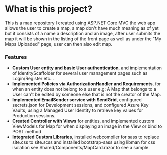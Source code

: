 ﻿# What is this project?

This is a map repository I created using ASP.NET Core MVC the web app allows the user to create a map, a map don't have much meaning as of yet but it consists of a name a description and an image, after user submits the map it will be shown in the listing of the front page as well as under the "My Maps Uploaded" page, user can then also edit map.

### Features
 - **Custom User entity and basic User authentication**, and implementation of IdentityScaffolder for several user management pages such as Login/Register etc...
 - **Implemented Policies via AuthorizationHandler and Requirements**, for when an entity does not belong to a user e.g: A Map that belongs to a User can't be edited by someone else that is not the creator of the Map.
 - **Implemented EmailSender service with SendGrid**, configured secrets.json for Development sessions, and configured Azure Key Vaults, using a Managed User Identity to retrieve key values for Production sessions.
 - **Created Controller with Views** for entities, and implemented custom ViewModels for Map for when displaying an image in the View or bind to POST method
 - **Integrated Custom Libraries**, installed webcompiler for sass to replace site.css to site.scss and installed bootstrap-sass using libman for css isolation see Shared/Components/MapCard.razor to see a sample.